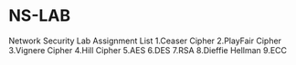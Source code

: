 # NS-LAB
Network Security Lab
Assignment List
1.Ceaser Cipher
2.PlayFair Cipher
3.Vignere Cipher
4.Hill Cipher
5.AES 
6.DES
7.RSA
8.Dieffie Hellman
9.ECC
